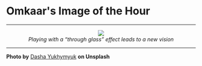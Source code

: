 # Omkaar's Image of the Hour

---

<div align="center">

<a href="https://unsplash.com/photos/man-covering-his-face-with-his-hand-CA0cp1SFTXU">
  <img src="https://images.unsplash.com/photo-1543180903-b1323a55789a?crop=entropy&cs=tinysrgb&fit=max&fm=jpg&ixid=M3w3NjA2Nzh8MHwxfHJhbmRvbXx8fHx8fHx8fDE3NDk2NTc2MDB8&ixlib=rb-4.1.0&q=80&w=1080" style="max-width:100%; height:auto;">
</a>

<br>
<i>Playing with a “through glass” effect leads to a new vision</i>

</div>

---

**Photo by** [Dasha Yukhymyuk](https://unsplash.com/@drskdr) **on Unsplash**
